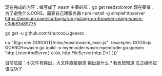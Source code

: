 现在完成的内容：编写成了 wasm
主要的坑：go get reedsolomon
现在要做：为了避免什么CORS，需要自己建服务器
npm install -g simplehttpserver
https://medium.com/starbugs/run-golang-on-browser-using-wasm-c0db53d89775

go get -u github.com/shurcooL/goexec

<script src="static/wasm_exec.js"></script>
<script>
	const go = new Go();
	WebAssembly.instantiateStreaming(fetch("static/main.wasm"), go.importObject)
		.then((result) => go.run(result.instance));
</script>

cp "$(go env GOROOT)/misc/wasm/wasm_exec.js" ./examples
GOOS=js GOARCH=wasm go build -o myencoder.wasm myencoder.go
goexec 'http.ListenAndServe(`:8080`, http.FileServer(http.Dir(`.`)))'

目前进度：小文件有输出，大文件直接崩溃
输出是什么？我也想知道 总之编码应该成功了

